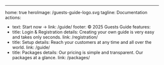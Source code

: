 ---
home: true
heroImage: /guests-guide-logo.svg
tagline: Documentation
actions:
  - text: Start now →
    link: /guide/
footer: © 2025 Guests Guide
features: 
  - title: Login & Registration
    details: Creating your own guide is very easy and takes only seconds.
    link: /registration/
  - title: Setup
    details: Reach your customers at any time and all over the world.
    link: /guide/
  - title: Packages
    details: Our pricing is simple and transparent. Our packages at a glance.
    link: /packages/
